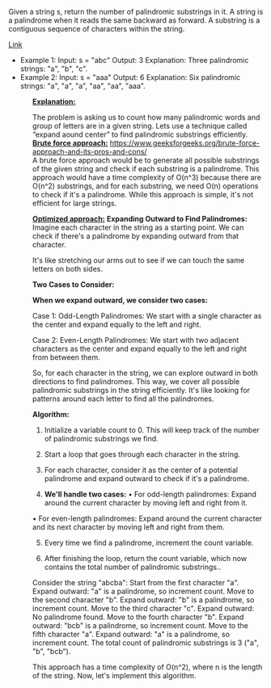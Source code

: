 <p>	Given a string s, return the number of palindromic substrings in it. A string is a palindrome when it reads the same backward as forward. A substring is a contiguous sequence of characters within the string. </p>
<a href="https://leetcode.com/problems/palindromic-substrings/description/?envType=list&envId=55afh7m7">Link</a>
<ul>
<li>Example 1: Input: s = "abc" Output: 3 Explanation: Three palindromic strings: "a", "b", "c". </li>
<li>Example 2: Input: s = "aaa" Output: 6 Explanation: Six palindromic strings: "a", "a", "a", "aa", "aa", "aaa".</li>
<ul>

<b><u>Explanation:</u></b><br/>
  
The problem is asking us to count how many palindromic words and group of letters are in a given string. Lets use a technique called “expand aound center” to find palindromic substrings efficiently.
<b><u>Brute force approach:</u></b> 
<a href="https://www.geeksforgeeks.org/brute-force-approach-and-its-pros-and-cons/">https://www.geeksforgeeks.org/brute-force-approach-and-its-pros-and-cons/</a><br/>
A brute force approach would be to generate all possible substrings of the given string and check if each substring is a palindrome. This approach would have a time complexity of O(n^3) because there are O(n^2) substrings, and for each substring, we need O(n) operations to check if it's a palindrome. While this approach is simple, it's not efficient for large strings.<br/>

<b><u>Optimized approach:</u></b>
<b>
Expanding Outward to Find Palindromes:</b><br/>
Imagine each character in the string as a starting point.
We can check if there's a palindrome by expanding outward from that character.<br/>


It's like stretching our arms out to see if we can touch the same letters on both sides.


**Two Cases to Consider:**


**When we expand outward, we consider two cases:**


Case 1: Odd-Length Palindromes: We start with a single character as the center and expand equally to the left and right.


Case 2: Even-Length Palindromes: We start with two adjacent characters as the center and expand equally to the left and right from between them.


So, for each character in the string, we can explore outward in both directions to find palindromes. This way, we cover all possible palindromic substrings in the string efficiently. It's like looking for patterns around each letter to find all the palindromes.


**Algorithm:**

1.	Initialize a variable count to 0. This will keep track of the number of palindromic substrings we find.


2.	Start a loop that goes through each character in the string.


3.	For each character, consider it as the center of a potential palindrome and expand outward to check if it's a palindrome.


4.	**We'll handle two cases:**
•	For odd-length palindromes: Expand around the current character by moving left and right from it.


•	For even-length palindromes: Expand around the current character and its next character by moving left and right from them.


5.	Every time we find a palindrome, increment the count variable.


6.	After finishing the loop, return the count variable, which now contains the total number of palindromic substrings..


Consider the string "abcba":
Start from the first character "a".
Expand outward: "a" is a palindrome, so increment count.
Move to the second character "b".
Expand outward: "b" is a palindrome, so increment count.
Move to the third character "c".
Expand outward: No palindrome found.
Move to the fourth character "b".
Expand outward: "bcb" is a palindrome, so increment count.
Move to the fifth character "a".
Expand outward: "a" is a palindrome, so increment count.
The total count of palindromic substrings is 3 ("a", "b", "bcb").


This approach has a time complexity of O(n^2), where n is the length of the string. Now, let's implement this algorithm.
</p>

 
